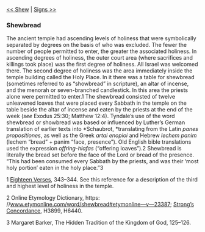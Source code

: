[<< Shew](Shew.md)  |  [Signs >>](Signs.md)

### Shewbread
The ancient temple had ascending levels of holiness that were symbolically separated by degrees on the basis of who was excluded. The fewer the number of people permitted to enter, the greater the associated holiness. In ascending degrees of holiness, the outer court area (where sacrifices and killings took place) was the first degree of holiness. All Israel was welcomed there. The second degree of holiness was the area immediately inside the temple building called the Holy Place. In it there was a table for shewbread (sometimes referred to as “showbread” in scripture), an altar of incense, and the menorah or seven-branched candlestick. In this area the priests alone were permitted to enter.1 The shewbread consisted of twelve unleavened loaves that were placed every Sabbath in the temple on the table beside the altar of incense and eaten by the priests at the end of the week (*see* Exodus 25:30; Matthew 12:4). Tyndale’s use of the word shewbread or showbread was based or influenced by Luther’s German translation of earlier texts into *Schaubrot, *translating from the Latin *panes propositiones*, as well as the Greek *artai enopioi* and Hebrew *lechem panim* (lechem “bread” + panim “face, presence”). Old English bible translations used the expression *offring-hlafas* (“offering loaves”).2 Shewbread is literally the bread set before the face of the Lord or bread of the presence. “This had been consumed every Sabbath by the priests, and was their ‘most holy portion’ eaten in the holy place.”3



1
[Eighteen Verses](#), 343–344. See this reference for a description of the third and highest level of holiness in the temple.


2 Online Etymology Dictionary, https: //www.etymonline.com/word/shewbread#etymonline—v—23387; [Strong’s Concordance](#), H3899, H6440.


3 Margaret Barker, The Hidden Tradition of the Kingdom of God, 125–126.